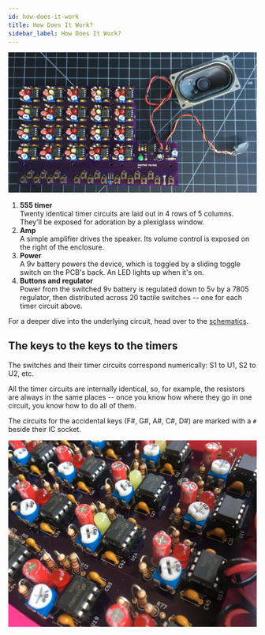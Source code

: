 ```yaml
---
id: how-does-it-work
title: How Does It Work?
sidebar_label: How Does It Work?
---
```


[![POLY555 PCB](/img/pcb-5.jpg)](/img/pcb-5.jpg)

1. **555 timer**<br />
   Twenty identical timer circuits are laid out in 4 rows of 5 columns. They'll be exposed for adoration by a plexiglass window.
2. **Amp**<br />
   A simple amplifier drives the speaker. Its volume control is exposed on the right of the enclosure.
3. **Power**<br />
   A 9v battery powers the device, which is toggled by a sliding toggle switch on the PCB's back. An LED lights up when it's on.
4. **Buttons and regulator**<br />
   Power from the switched 9v battery is regulated down to 5v by a 7805 regulator, then distributed across 20 tactile switches -- one for each timer circuit above.

For a deeper dive into the underlying circuit, head over to the [schematics](schematics).

## The keys to the keys to the timers

The switches and their timer circuits correspond numerically: S1 to U1, S2 to U2, etc.

All the timer circuits are internally identical, so, for example, the resistors are always in the same places -- once you know how where they go in one circuit, you know how to do all of them.

The circuits for the accidental keys (F#, G#, A#, C#, D#) are marked with a <code>#</code> beside their IC socket.

[![A glamorous closeup of the 555 circuits, with accidentals marked with # sign](/img/timers_closeup.jpg)](/img/timers_closeup.jpg)

